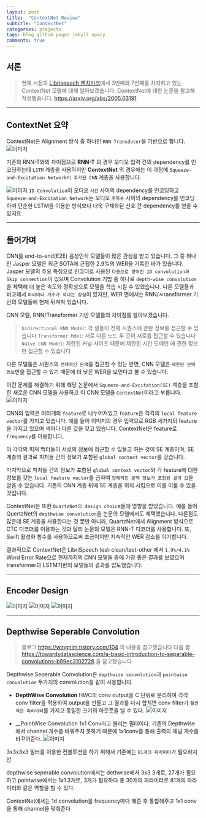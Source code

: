 ```yaml
---
layout: post
title:  "ContextNet Review"
subtitle: "ContextNet"
categories: projects
tags: blog github pages jekyll spacy
comments: true
---
```



## 서론
> 현재 시점의 [Librispeech 벤치마크](https://paperswithcode.com/sota/speech-recognition-on-librispeech-test-clean)에서 3번째와 7번째를 차지하고 있는 ContextNet 모델에 대해 알아보겠습니다.
> ContextNet에 대한 논문을 참고해 작성했습니다. https://arxiv.org/abs/2005.03191
>
---

## ContextNet 요약
ContextNet은 Alignment 방식 중 하나인 `RNN Transducer`을 기반으로 합니다.
![이미지](https://3.bp.blogspot.com/-Z_W8MILyUsk/XIauDigQ93I/AAAAAAAAD5E/0LsZWC3mWaIDrzSN0I4QCGGBWBzg5XNYgCEwYBhgL/s1600/image2.png)

기존의 RNN-T와의 차이점으로 __RNN-T__ 의 경우 오디오 입력 간의 dependency를 인코딩하는데 `LSTM` 계층을 사용하지만
__ContextNet__ 의 경우에는 이 과정에  `Squeeze-and-Excitation Network이 추가된 CNN` 계층을 사용합니다.

![이미지](https://user-images.githubusercontent.com/54731898/122670336-864ba400-d1fc-11eb-985e-e40e20339a68.png)
`1D Convolution`이  오디오 ``시간`` 사이의 dependency를 인코딩하고
`Squeeze-and-Excitation Network`는 오디오 ``주파수`` 사이의 dependency를 인코딩하며
단순한 LSTM을 이용한 방식보다 더욱 구체화된 신호 간 dependency를 얻을 수 있지요.

---


## 들어가며
CNN을 end-to-end(E2E) 음성인식 모델들이 많은 관심을 받고 있습니다.
그 중 하나인 Jasper 모델은 최근 SOTA에 근접한 2.9%의 WER을 기록한 바가 있습니다.
Jasper 모델의 주요 특징으로 인코더로 사용된 `다층으로 쌓여진 1D convolution과 Skip connection`이 있으며
Convolution 기법 중 하나로 `depth-wise convolution`을 체택해 더 높은 속도와 정확성으로 모델을 학습 시킬 수 있었습니다.
다른 모델들과 비교해서 ``파라미터 개수가 적다는 장점``이 있지만, WER 면에서는 RNN/ㅆransformer 기반의 모델들에 현재 뒤쳐져 있습니다.

CNN 모델, RNN/Transformer 기반 모델들의 차이점를 알아보겠습니다.

> `bidirectional RNN Model`: 각 셀들이 전체 시퀀스에 관한 정보를 접근할 수 있습니다
> `Transformer Mdel`: 서로 다른 노드 두 곳이 서로를 접근할 수 있습니다
> `Naive CNN Model`: 제한된 커널 사이즈 때문에 제한된 시간 도메인 에 관한 정보만 접근할 수 있습니다

다른 모델들은 시퀀스의 ``전체적인 문맥``을 접근할 수 있는 반면, CNN 모델은 ``제한된 문맥 정보``만을 접근할 수 있기 때문에
더 낮은 WER을 보인다고 볼 수 있습니다.

이런 문제를 해결하기 위해 해당 논문에서 `Squeeze-and-Excitation(SE)` 계층을 포함한 새로운 CNN 모델을 사용하고
이 CNN 모델을 `ContextNet`이라고 부릅니다.
![이미지](https://i.imgur.com/9UFjxDA.png)

CNN의 입력은 여러개의 `feature`로 나누어져있고 `feature`은 각각의 `local feature vector`를 가지고 있습니다.
예를 들어 이미지의 경우 입력으로 RGB 세가지의 feature을 가지고 있으며 색마다 다른 값을 갖고 있습니다.
ContextNet은 feature로 `frequency`를 이용합니다,

이 각각의 피처 백터들이 서로의 정보에 접근할 수 있돌고 하는 것이 SE 계층이며,
SE 계층의 결과로 피처들 간의 정보가 포함된 `global context vector`를 갖습니다.  

마지막으로 피처들 간의 정보가 포함된 `global context vector`와 각 feature에 대한 정보를 갖는 `local feature vector`를 곱하여 ``전체적인 문맥 정보가 포함된 결과 값``을 얻을 수 있습니다.
기존의 CNN 계층 뒤에 SE 계층을 위치 시킴으로 이를 이룰 수 있을 것입니다.



ContextNet은 또한 `QuartzNet의 design choic`e들에 영향을 받았습니다.
예를 들어 QuertzNet의 `depthwise convolution`을 논문의 모델에서도 체택했습니다.
다른점도 많은데 SE 계층을 사용한다는 것 뿐만 아니라, QuartzNet에서 Alignment 방식으로 CTC 디코더를 이용하는 것과 달리
논문의 모델은 RNN-T 디코더를 사용합니다.
또, Swift 활성화 함수를 사용하므로써 조금이지만 지속적인 WER 감소를 야기합니다.

결과적으로 ContextNet은 LibriSpeech test-clean/test-other 에서 `1.9%/4.1%` Word Error Rate으로
현재까지의 CNN 모델들 중에 가장 좋은 결과를 보였으며 transformer과 LSTM기반의 모델들의 결과를 압도했습니다.

---
## Encoder Design
![이미지](https://user-images.githubusercontent.com/54731898/122670336-864ba400-d1fc-11eb-985e-e40e20339a68.png)
![이미지](https://user-images.githubusercontent.com/54731898/122670784-abd9ad00-d1fe-11eb-8be1-c1aa8f97a7bf.png)
![이미지](https://user-images.githubusercontent.com/54731898/122670308-4b497080-d1fc-11eb-93ae-cd2bd179440c.png)


---
## Depthwise Seperable Convolution
> 블로그 https://wingnim.tistory.com/104 의 내용을 참고했습니다
> 다음 글 https://towardsdatascience.com/a-basic-introduction-to-separable-convolutions-b99ec3102728 을 참고했습니다


Depthwise Seperable Convolution은 `depthwise convolution`과 `pointwise convolution` 두가지의 convolution을 같이 사용합니다.

* __DepthWise Convolution__
H*W*C의 conv output을 C 단위로 분리하여 각각 conv filter을 적용하여 output을 만들고 그 결과를 다시 합치면 conv filter가 ``훨씬 적은 파라미터``를 가지고 동일한 크기의 아웃풋을 낼 수 있다.
![이미지](https://img1.daumcdn.net/thumb/R1280x0/?scode=mtistory2&fname=https%3A%2F%2Fblog.kakaocdn.net%2Fdn%2FAyNcz%2FbtqAmtNdX2P%2FUTwjESXKnxRUYuPgHKTEp1%2Fimg.png)


* __PointWise Convolution
1x1 Conv라고 불리는 필터이다. 기존의 Depthwise에서
channel 개수를 바꿔주지 못하기 때문에 1x1conv를 통해 출력의 채널 개수를 바꾸어준다.
![이미지](https://img1.daumcdn.net/thumb/R1280x0/?scode=mtistory2&fname=https%3A%2F%2Fblog.kakaocdn.net%2Fdn%2Fda6O8n%2FbtqAjWJOKs3%2FAVCwUhwvvZegr65yFhPBVk%2Fimg.png)


3x3x3x3 필터를 이용한 컨볼루션을 하기 위해서 기존에는 ``81개의 파라미터``가 필요하지만

depthwise seperable convolution에서는
dethwise에서 3x3 3개로, 27개가 필요하고
pointwise에서는 1x1 3개로, 3개가 필요하다
총 30개의 파라미터로 81개의 파라미터와 같은 역할을 할 수 있다.

ContextNet에서는 1d convolution을 frequency마다 해준 후 통합해주고 1x1 conv을 통해 channel을 맞춰준다
